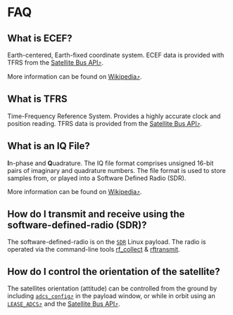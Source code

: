 # FAQ


## What is ECEF?

Earth-centered, Earth-fixed coordinate system. ECEF data is provided with TFRS from the [Satellite Bus API⤴](https://developers.spire.com/satellite-bus-api/).

More information can be found on [Wikipedia⤴](https://en.wikipedia.org/wiki/Earth-centered,_Earth-fixed_coordinate_system).


## What is TFRS

Time-Frequency Reference System. Provides a highly accurate clock and position reading. TFRS data is provided from the [Satellite Bus API⤴](https://developers.spire.com/satellite-bus-api/).


## What is an IQ File?

**I**n-phase and **Q**uadrature. The IQ file format comprises unsigned 16-bit pairs of imaginary and quadrature numbers. The file format is used to store samples from, or played into a Software Defined Radio (SDR).

More information can be found on [Wikipedia⤴](https://en.wikipedia.org/wiki/In-phase_and_quadrature_components).


## How do I transmit and receive using the software-defined-radio (SDR)?

The software-defined-radio is on the [`SDR`](./ExecutionEnvironment.html#sdr) Linux payload. The radio is operated via the command-line tools [rf_collect](./Utilities.md#rf-collect) & [rftransmit](./Utilities.md#rf-transmit).


## How do I control the orientation of the satellite?

The satellites orientation (attitude) can be controlled from the ground by including [`adcs_config`⤴](https://developers.spire.com/tasking-api-docs/#adcs_config) in the payload window, or while in orbit using an [`LEASE_ADCS`⤴](https://developers.spire.com/tasking-api-docs/index.html#lease_adcs) and the [Satellite Bus API⤴](https://developers.spire.com/satellite-bus-api/).
